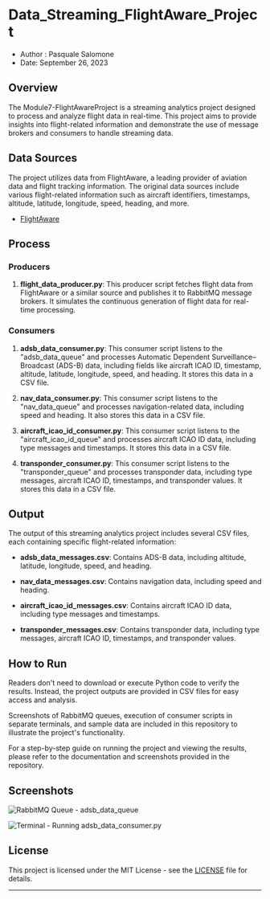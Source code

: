 # Data_Streaming_FlightAware_Project
- Author : Pasquale Salomone
- Date: September 26, 2023

## Overview

The Module7-FlightAwareProject is a streaming analytics project designed to process and analyze flight data in real-time. This project aims to provide insights into flight-related information and demonstrate the use of message brokers and consumers to handle streaming data.

## Data Sources

The project utilizes data from FlightAware, a leading provider of aviation data and flight tracking information. The original data sources include various flight-related information such as aircraft identifiers, timestamps, altitude, latitude, longitude, speed, heading, and more.

- [FlightAware](https://www.flightaware.com/)

## Process

### Producers

1. **flight_data_producer.py**: This producer script fetches flight data from FlightAware or a similar source and publishes it to RabbitMQ message brokers. It simulates the continuous generation of flight data for real-time processing.

### Consumers

1. **adsb_data_consumer.py**: This consumer script listens to the "adsb_data_queue" and processes Automatic Dependent Surveillance–Broadcast (ADS-B) data, including fields like aircraft ICAO ID, timestamp, altitude, latitude, longitude, speed, and heading. It stores this data in a CSV file.

2. **nav_data_consumer.py**: This consumer script listens to the "nav_data_queue" and processes navigation-related data, including speed and heading. It also stores this data in a CSV file.

3. **aircraft_icao_id_consumer.py**: This consumer script listens to the "aircraft_icao_id_queue" and processes aircraft ICAO ID data, including type messages and timestamps. It stores this data in a CSV file.

4. **transponder_consumer.py**: This consumer script listens to the "transponder_queue" and processes transponder data, including type messages, aircraft ICAO ID, timestamps, and transponder values. It stores this data in a CSV file.

## Output

The output of this streaming analytics project includes several CSV files, each containing specific flight-related information:

- **adsb_data_messages.csv**: Contains ADS-B data, including altitude, latitude, longitude, speed, and heading.

- **nav_data_messages.csv**: Contains navigation data, including speed and heading.

- **aircraft_icao_id_messages.csv**: Contains aircraft ICAO ID data, including type messages and timestamps.

- **transponder_messages.csv**: Contains transponder data, including type messages, aircraft ICAO ID, timestamps, and transponder values.

## How to Run

Readers don't need to download or execute Python code to verify the results. Instead, the project outputs are provided in CSV files for easy access and analysis.

Screenshots of RabbitMQ queues, execution of consumer scripts in separate terminals, and sample data are included in this repository to illustrate the project's functionality.

For a step-by-step guide on running the project and viewing the results, please refer to the documentation and screenshots provided in the repository.

## Screenshots

![RabbitMQ Queue - adsb_data_queue](screenshots/rabbitmq_adsb_data_queue.png)

![Terminal - Running adsb_data_consumer.py](screenshots/terminal_adsb_data_consumer.png)

## License

This project is licensed under the MIT License - see the [LICENSE](LICENSE) file for details.

---
